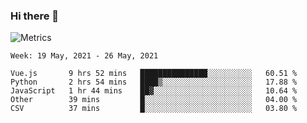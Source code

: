 ### Hi there 👋

![Metrics](https://github.com/radoapx/radoapx/blob/main/github-metrics.svg)

<!--START_SECTION:waka-->
```text
Week: 19 May, 2021 - 26 May, 2021

Vue.js       9 hrs 52 mins   ███████████████░░░░░░░░░░   60.51 % 
Python       2 hrs 54 mins   ████▒░░░░░░░░░░░░░░░░░░░░   17.88 % 
JavaScript   1 hr 44 mins    ██▓░░░░░░░░░░░░░░░░░░░░░░   10.64 % 
Other        39 mins         █░░░░░░░░░░░░░░░░░░░░░░░░   04.00 % 
CSV          37 mins         █░░░░░░░░░░░░░░░░░░░░░░░░   03.80 % 
```
<!--END_SECTION:waka-->

<!--
**radoapx/radoapx** is a ✨ _special_ ✨ repository because its `README.md` (this file) appears on your GitHub profile.

Here are some ideas to get you started:

- 🔭 I’m currently working on ...
- 🌱 I’m currently learning ...
- 👯 I’m looking to collaborate on ...
- 🤔 I’m looking for help with ...
- 💬 Ask me about ...
- 📫 How to reach me: ...
- 😄 Pronouns: ...
- ⚡ Fun fact: ...
-->
